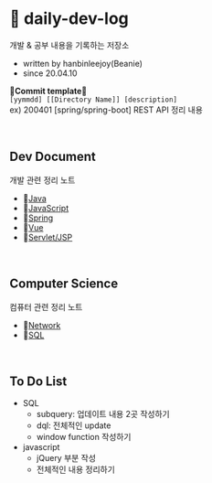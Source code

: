 # 📖 daily-dev-log
개발 &amp; 공부 내용을 기록하는 저장소

- written by hanbinleejoy(Beanie)
- since 20.04.10

📝**Commit template**📝  
`[yymmdd] [[Directory Name]] [description]`  
ex) 200401 [spring/spring-boot] REST API 정리 내용

<br>

## Dev Document
개발 관련 정리 노트
- 🔗[Java](https://github.com/hanbinleejoy/my-java-document)
- 🔗[JavaScript](https://github.com/hanbinleejoy/daily-dev-log/tree/master/javascript)
- 🔗[Spring](https://github.com/hanbinleejoy/daily-dev-log/tree/master/spring)
- 🔗[Vue](https://github.com/hanbinleejoy/daily-dev-log/tree/master/vue)
- 🔗[Servlet/JSP](https://github.com/hanbinleejoy/daily-dev-log/tree/master/servlet-jsp)

<br>

## Computer Science
컴퓨터 관련 정리 노트
- 🔗[Network](https://github.com/hanbinleejoy/daily-dev-log/tree/master/network)
- 🔗[SQL](https://github.com/hanbinleejoy/daily-dev-log/tree/master/sql)

<br>

## To Do List
- SQL
  - subquery: 업데이트 내용 2곳 작성하기
  - dql: 전체적인 update
  - window function 작성하기
- javascript
  - jQuery 부분 작성
  - 전체적인 내용 정리하기
